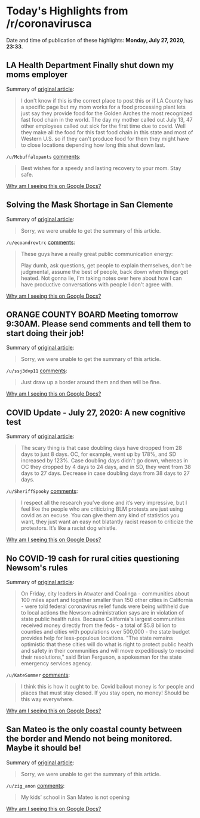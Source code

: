 # Today's Highlights from /r/coronavirusca

Date and time of publication of these highlights: **Monday, July 27, 2020, 23:33**.

## LA Health Department Finally shut down my moms employer

Summary of [original article](https://www.reddit.com/r/CoronavirusCA/comments/hywv1f/la_health_department_finally_shut_down_my_moms/):

> I don't know if this is the correct place to post this or if LA County has a specific page but my mom works for a food processing plant lets just say they provide food for the Golden Arches the most recognized fast food chain in the world. The day my mother called out July 13, 47 other employees called out sick for the first time due to covid. Well they make all the food for this fast food chain in this state and most of Western U.S. so if they can't produce food for them they might have to close locations depending how long this shut down last.

`/u/Mcbuffalopants` [comments](https://www.reddit.com/r/CoronavirusCA/comments/hywv1f/la_health_department_finally_shut_down_my_moms/):

> Best wishes for a speedy and lasting recovery to your mom. Stay safe.

[Why am I seeing this on Google Docs?](https://docs.google.com/document/d/1Dc6We63vOXIZsc0op-Bt4abqkYjXzOigalQqFxmvvbM/edit?usp=sharing)

## Solving the Mask Shortage in San Clemente

Summary of [original article](https://youtu.be/Dn-gHeOnL9c):

> Sorry, we were unable to get the summary of this article.

`/u/ecoandrewtrc` [comments](https://www.reddit.com/r/CoronavirusCA/comments/hyyq46/solving_the_mask_shortage_in_san_clemente/):

> These guys have a really great public communication energy:
> 
> Play dumb, ask questions, get people to explain themselves, don't be judgmental, assume the best of people, back down when things get heated. Not gonna lie, I'm taking notes over here about how I can have productive conversations with people I don't agree with.

[Why am I seeing this on Google Docs?](https://docs.google.com/document/d/1Dc6We63vOXIZsc0op-Bt4abqkYjXzOigalQqFxmvvbM/edit?usp=sharing)

## ORANGE COUNTY BOARD Meeting tomorrow 9:30AM. Please send comments and tell them to start doing their job!

Summary of [original article](https://www.reddit.com/r/CoronavirusCA/comments/hz6hh2/orange_county_board_meeting_tomorrow_930am_please/):

> Sorry, we were unable to get the summary of this article.

`/u/ssj3dvp11` [comments](https://www.reddit.com/r/CoronavirusCA/comments/hz6hh2/orange_county_board_meeting_tomorrow_930am_please/):

> Just draw up a border around them and then will be fine.

[Why am I seeing this on Google Docs?](https://docs.google.com/document/d/1Dc6We63vOXIZsc0op-Bt4abqkYjXzOigalQqFxmvvbM/edit?usp=sharing)

## COVID Update - July 27, 2020: A new cognitive test

Summary of [original article](https://www.reddit.com/r/CoronavirusCA/comments/hz1gi4/covid_update_july_27_2020_a_new_cognitive_test/):

> The scary thing is that case doubling days have dropped from 28 days to just 8 days. OC, for example, went up by 178%, and SD increased by 123%. Case doubling days didn't go down, whereas in OC they dropped by 4 days to 24 days, and in SD, they went from 38 days to 27 days. Decrease in case doubling days from 38 days to 27 days.

`/u/SheriffSpooky` [comments](https://www.reddit.com/r/CoronavirusCA/comments/hz1gi4/covid_update_july_27_2020_a_new_cognitive_test/):

> I respect all the research you’ve done and it’s very impressive, but I feel like the people who are criticizing BLM protests are just using covid as an excuse. You can give them any kind of statistics you want, they just want an easy not blatantly racist reason to criticize the protestors. It’s like a racist dog whistle.

[Why am I seeing this on Google Docs?](https://docs.google.com/document/d/1Dc6We63vOXIZsc0op-Bt4abqkYjXzOigalQqFxmvvbM/edit?usp=sharing)

## No COVID-19 cash for rural cities questioning Newsom's rules

Summary of [original article](https://www.latimes.com/politics/newsletter/2020-07-27/gavin-newsom-covid-19-cash-blocked-rural-cities-newsletter-essential-politics):

> On Friday, city leaders in Atwater and Coalinga - communities about 100 miles apart and together smaller than 150 other cities in California - were told federal coronavirus relief funds were being withheld due to local actions the Newsom administration says are in violation of state public health rules. Because California's largest communities received money directly from the feds - a total of $5.8 billion to counties and cities with populations over 500,000 - the state budget provides help for less-populous locations. "The state remains optimistic that these cities will do what is right to protect public health and safety in their communities and will move expeditiously to rescind their resolutions," said Brian Ferguson, a spokesman for the state emergency services agency.

`/u/KateSommer` [comments](https://www.reddit.com/r/CoronavirusCA/comments/hytpbo/no_covid19_cash_for_rural_cities_questioning/):

> I think this is how it ought to be.  Covid bailout money is for people and places that must stay closed.  If you stay open, no money!  Should be this way everywhere.

[Why am I seeing this on Google Docs?](https://docs.google.com/document/d/1Dc6We63vOXIZsc0op-Bt4abqkYjXzOigalQqFxmvvbM/edit?usp=sharing)

## San Mateo is the only coastal county between the border and Mendo not being monitored. Maybe it should be!

Summary of [original article](https://www.mercurynews.com/2020/07/27/coronavirus-why-is-san-mateo-the-only-bay-area-county-not-on-state-watchlist/?utm_content=tw-mercnews&utm_source=twitter.com&utm_medium=social&utm_campaign=socialflow):

> Sorry, we were unable to get the summary of this article.

`/u/zig_anon` [comments](https://www.reddit.com/r/CoronavirusCA/comments/hz6j2v/san_mateo_is_the_only_coastal_county_between_the/):

> My kids’ school in San Mateo is not opening

[Why am I seeing this on Google Docs?](https://docs.google.com/document/d/1Dc6We63vOXIZsc0op-Bt4abqkYjXzOigalQqFxmvvbM/edit?usp=sharing)


